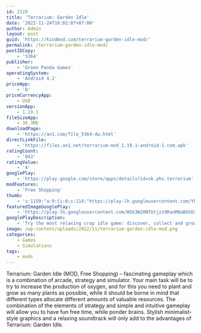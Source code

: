 ```yaml
---
id: 2120
title: 'Terrarium: Garden Idle'
date: '2022-11-24T16:02:07+07:00'
author: Admin
layout: post
guid: 'https://kindmod.com/terrarium-garden-idle-mod/'
permalink: /terrarium-garden-idle-mod/
postIDCopy:
    - '5364'
publisher:
    - 'Green Panda Games'
operatingSystem:
    - 'Android 4.1'
priceApp:
    - '0'
priceCurrencyApp:
    - USD
versionApp:
    - 1.19.1
fileSizeApp:
    - 36.3Mb
downloadPage:
    - 'https://an1.com/file_5364-dw.html'
directLinkFile:
    - 'https://files.an1.net/terrarium-mod_1.19.1-android-1.com.apk'
ratingCount:
    - '843'
ratingValue:
    - '4'
googlePlay:
    - 'https://play.google.com/store/apps/details?id=sk.phx.terrarium'
modFeatures:
    - 'Free Shopping'
thumb:
    - 's:1159:"a:9:{i:0;s:114:"https://play-lh.googleusercontent.com/YbYDBqKq6rbP-C1SY7jXb3F2xBZje9Jfs9sd_354hjm6lC8wPKoxo0GBi5MyylVNoQ=w526-h296";i:1;s:115:"https://play-lh.googleusercontent.com/c6ke8VXPTD0zajdCDFtGVV1zUN-15vHQUImfIXZFAwp2L-RiSe-ai5d6-ZD8kCOCwvw=w526-h296";i:2;s:116:"https://play-lh.googleusercontent.com/NZ0eon5DDJqwjIBWqrMrLVbzsy29Wr9F-LaNc10t56icyD2OZVd4ZAq5ZGujJLtW3nWV=w526-h296";i:3;s:115:"https://play-lh.googleusercontent.com/M8F_ZqymBxL6dFi9cBjD7y55Gwkv6tQVfDxm_8KPlMgwJMkzrGRwIaHn0v6szZ8P50U=w526-h296";i:4;s:115:"https://play-lh.googleusercontent.com/t2UBkhsJXkSRtl__oldjoDFJf_MxXH1nPFFelZ5nFW66bArdq9-HqJyGcWcOD1NYtk0=w526-h296";i:5;s:114:"https://play-lh.googleusercontent.com/EutVzIO80oMeoQhRV4AkCIFVJJIjC9AFZlvaBNOajVESuNAvBm5otFfAjP7RsxnyJg=w526-h296";i:6;s:115:"https://play-lh.googleusercontent.com/AIC3zUTOF7MzwKnEHprZMsgH6081kJDhT-iNC_XWweJmx1KpmcYqpDL4tNh-d6CiZkM=w526-h296";i:7;s:116:"https://play-lh.googleusercontent.com/e6o0l0WajmIiJ4_CMzi9twajbVhNA2AsaBx3nFyVs_Fwkuz_Idc7iaa-rCMBLJoUAq1-=w526-h296";i:8;s:116:"https://play-lh.googleusercontent.com/DynyWPGWVMclSnhXhzHsbIG2QFy-D652tjCiv-He9oIpqSyGQmU5BIC170Cu6LvayTrO=w526-h296";}";'
featuredImageGooglePlay:
    - 'https://play-lh.googleusercontent.com/WS63W20NTUtjzz9RanM0aBkhEuCIudj4XHf5BCIhOVRZqHoFQdRJHbvEHNc-H_Z0VA'
googlePlayDescription:
    - 'Try the most relaxing crop idle game: discover, collect and grow lovely plants to increase your oxygen income and expand your garden!Let’s relax in this chill and cute mobile/idle game. You will see it’s the perfect new way to rest, get calm and zen without going to yoga!.'
image: /wp-content/uploads/2022/11/terrarium-garden-idle-mod.png
categories:
    - Games
    - Simulations
tags:
    - mods
---
```


Terrarium: Garden Idle (MOD, Free Shopping) – fascinating gameplay which is a combination of arcade, strategy and simulator. Your main task will be to try to increase the production of oxygen, and for this you need to plant and grow as many plants as possible, while it should be borne in mind that different types allocate different amounts of valuable resources. The combination of the elements of strategy and simple and intuitive gameplay will allow you to have fun free time, while ponder brains. Stylish minimalist-style graphics and a relaxing soundtrack will only add to the advantages of Terrarium: Garden Idle.